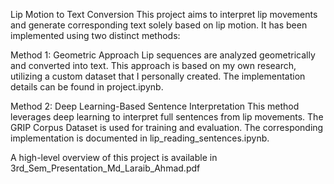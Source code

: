 Lip Motion to Text Conversion
This project aims to interpret lip movements and generate corresponding text solely based on lip motion. It has been implemented using two distinct methods:

Method 1: Geometric Approach
Lip sequences are analyzed geometrically and converted into text. This approach is based on my own research, utilizing a custom dataset that I personally created. The implementation details can be found in project.ipynb.

Method 2: Deep Learning-Based Sentence Interpretation
This method leverages deep learning to interpret full sentences from lip movements. The GRIP Corpus Dataset is used for training and evaluation. The corresponding implementation is documented in lip_reading_sentences.ipynb.

A high-level overview of this project is available in 3rd_Sem_Presentation_Md_Laraib_Ahmad.pdf
